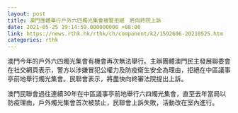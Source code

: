 ```yaml
---
layout: post
title: 澳門團體舉行戶外六四燭光集會被警拒絕　將向終院上訴
date: 2021-05-25 19:14:59.000000000 +08:00
link: https://news.rthk.hk/rthk/ch/component/k2/1592606-20210525.htm
categories: rthk
---
```


澳門今年的戶外六四燭光集會有機會再次無法舉行。主辦團體澳門民主發展聯委會在社交網頁表示，警方以涉嫌冒犯公權力及防疫衛生安全為理由，拒絕在中區議事亭前地舉行燭光集會。民聯會表示，將盡快向終審法院提出上訴。

澳門民聯會過往連續30年在中區議事亭前地舉行六四燭光集會，直至去年當局以防疫理由，戶外燭光集會首次被禁止，民聯會上訴失敗，活動改在室內進行。
